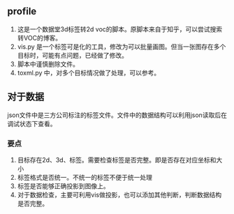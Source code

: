 ## profile
1. 这是一个数据堂3d标签转2d voc的脚本。原脚本来自于知乎，可以尝试搜索转VOC的博客。
2. vis.py 是一个标签可是化的工具，修改为可以批量画图。但当一张图存在多个目标时，可能有点问题，已经做了修改。
3. 脚本中谨慎删除文件。
4. toxml.py 中，对多个目标情况做了处理，可以参考。

## 对于数据
json文件中是三方公司标注的标签文件。文件中的数据结构可以利用json读取后在调试状态下查看。
### 要点 
1. 目标存在2d、3d、标签。需要检查标签是否完整。即是否存在对应坐标和大小
2. 标签格式是否统一。不统一的标签不便于统一处理
3. 标签是否能够正确投影到图像上。
4. 对于数据检查，主要可利用vis做投影，也可以添加其他判断，判断数据结构是否完整。